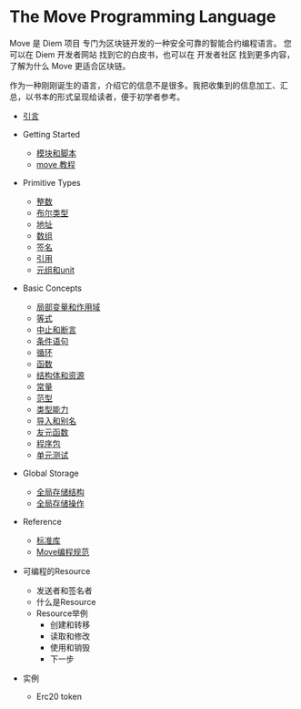 # The Move Programming Language

Move 是 Diem 项目 专门为区块链开发的一种安全可靠的智能合约编程语言。
您可以在 Diem 开发者网站 找到它的白皮书，也可以在 开发者社区 找到更多内容，了解为什么 Move 更适合区块链。

作为一种刚刚诞生的语言，介绍它的信息不是很多。我把收集到的信息加工、汇总，以书本的形式呈现给读者，便于初学者参考。

- [引言](./introduction.md)
- Getting Started
  - [模块和脚本](./getting-started/modules-and-scripts.md)
  - [move 教程](./getting-started/move-tutorial.md)
- Primitive Types 
  - [整数](./primitive-type/integers.md)
  - [布尔类型](./primitive-type/bool.md)
  - [地址](./primitive-type/addresses.md)
  - [数组](./primitive-type/vector.md)
  - [签名](./primitive-type/signer.md)
  - [引用](./primitive-type/reference.md)
  - [元组和unit](./primitive-type/tuples.md) 
- Basic Concepts
  - [局部变量和作用域](./basic-concepts/variables.md)
  - [等式](./basic-concepts/equality.md)
  - [中止和断言](./basic-concepts/abort-and-assert.md)
  - [条件语句](./basic-concepts/conditionals.md)
  - [循环](./basic-concepts/loops.md)
  - [函数](./basic-concepts/functions.md)
  - [结构体和资源](./basic-concepts/structs-and-resources.md)
  - [常量](./basic-concepts/constants.md)
  - [范型](./basic-concepts/generics.md)
  - [类型能力](./basic-concepts/abilities.md)
  - [导入和别名](./basic-concepts/uses.md)
  - [友元函数](./basic-concepts/friends.md)
  - [程序包](./basic-concepts/packages.md)
  - [单元测试](./basic-concepts/unit-testing.md)
- Global Storage
  - [全局存储结构](./global-storage/global-storage-structure.md)
  - [全局存储操作](./global-storage/global-storage-operators.md)
- Reference
  - [标准库](./reference/standard-library.md)
  - [Move编程规范](./reference/coding-conventions.md)
  
- 可编程的Resource
  - 发送者和签名者
  - 什么是Resource
  - Resource举例
    - 创建和转移
    - 读取和修改
    - 使用和销毁
    - 下一步
- 实例
  - Erc20 token